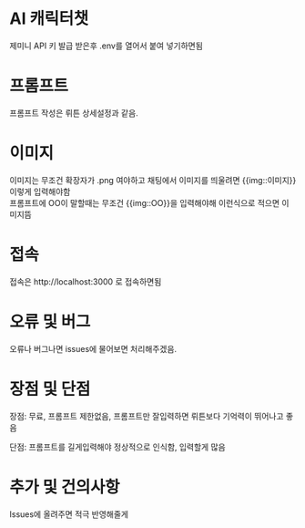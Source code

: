 # AI 캐릭터챗
제미니 API 키 발급 받은후 .env를 열어서 붙여 넣기하면됨

# 프롬프트
프롬프트 작성은 뤼튼 상세설정과 같음.

# 이미지
이미지는 무조건 확장자가 .png 여야하고
채팅에서 이미지를 띄울려면
{{img::이미지}} 이렇게 입력해야함  
프롬프트에 OO이 말할때는 무조건 {{img::OO}}을 입력해야해
이런식으로 적으면 이미지뜸

# 접속
접속은 http://localhost:3000 로 접속하면됨

# 오류 및 버그
오류나 버그나면 issues에 물어보면 처리해주겠음.

# 장점 및 단점
장점: 무료, 프롬프트 제한없음, 프롬프트만 잘입력하면 뤼튼보다 기억력이 뛰어나고 좋음

단점: 프롬프트를 길게입력해야 정상적으로 인식함, 입력할게 많음

# 추가 및 건의사항
Issues에 올려주면 적극 반영해줄게
